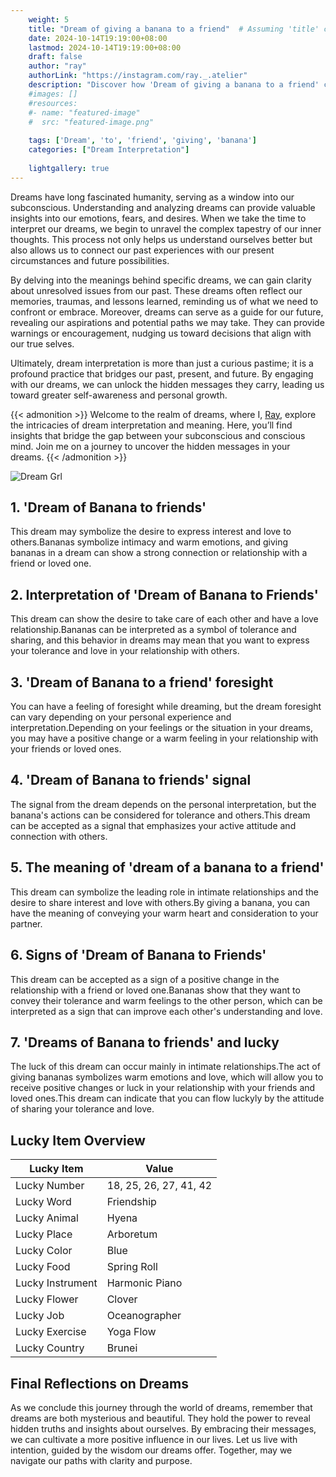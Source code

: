 ```yaml
---
    weight: 5
    title: "Dream of giving a banana to a friend"  # Assuming 'title' column exists
    date: 2024-10-14T19:19:00+08:00
    lastmod: 2024-10-14T19:19:00+08:00
    draft: false
    author: "ray"
    authorLink: "https://instagram.com/ray._.atelier"
    description: "Discover how 'Dream of giving a banana to a friend' can interpret your future and uncover its significant meanings in your life."
    #images: []
    #resources:
    #- name: "featured-image"
    #  src: "featured-image.png"
    
    tags: ['Dream', 'to', 'friend', 'giving', 'banana']
    categories: ["Dream Interpretation"]
    
    lightgallery: true
---
```

    
Dreams have long fascinated humanity, serving as a window into our subconscious. Understanding and analyzing dreams can provide valuable insights into our emotions, fears, and desires. When we take the time to interpret our dreams, we begin to unravel the complex tapestry of our inner thoughts. This process not only helps us understand ourselves better but also allows us to connect our past experiences with our present circumstances and future possibilities.

By delving into the meanings behind specific dreams, we can gain clarity about unresolved issues from our past. These dreams often reflect our memories, traumas, and lessons learned, reminding us of what we need to confront or embrace. Moreover, dreams can serve as a guide for our future, revealing our aspirations and potential paths we may take. They can provide warnings or encouragement, nudging us toward decisions that align with our true selves.

Ultimately, dream interpretation is more than just a curious pastime; it is a profound practice that bridges our past, present, and future. By engaging with our dreams, we can unlock the hidden messages they carry, leading us toward greater self-awareness and personal growth.

{{< admonition >}}
Welcome to the realm of dreams, where I, [Ray](https://instagram.com/ray._.atelier), explore the intricacies of dream interpretation and meaning. Here, you’ll find insights that bridge the gap between your subconscious and conscious mind. Join me on a journey to uncover the hidden messages in your dreams.
{{< /admonition >}}

![Dream Grl](https://cdn.pixabay.com/photo/2017/11/02/03/35/gothic-2910057_1280.jpg "Dream Grl")

## 1. 'Dream of Banana to friends'
This dream may symbolize the desire to express interest and love to others.Bananas symbolize intimacy and warm emotions, and giving bananas in a dream can show a strong connection or relationship with a friend or loved one.

## 2. Interpretation of 'Dream of Banana to Friends'
This dream can show the desire to take care of each other and have a love relationship.Bananas can be interpreted as a symbol of tolerance and sharing, and this behavior in dreams may mean that you want to express your tolerance and love in your relationship with others.

## 3. 'Dream of Banana to a friend' foresight
You can have a feeling of foresight while dreaming, but the dream foresight can vary depending on your personal experience and interpretation.Depending on your feelings or the situation in your dreams, you may have a positive change or a warm feeling in your relationship with your friends or loved ones.

## 4. 'Dream of Banana to friends' signal
The signal from the dream depends on the personal interpretation, but the banana's actions can be considered for tolerance and others.This dream can be accepted as a signal that emphasizes your active attitude and connection with others.

## 5. The meaning of 'dream of a banana to a friend'
This dream can symbolize the leading role in intimate relationships and the desire to share interest and love with others.By giving a banana, you can have the meaning of conveying your warm heart and consideration to your partner.

## 6. Signs of 'Dream of Banana to Friends'
This dream can be accepted as a sign of a positive change in the relationship with a friend or loved one.Bananas show that they want to convey their tolerance and warm feelings to the other person, which can be interpreted as a sign that can improve each other's understanding and love.

## 7. 'Dreams of Banana to friends' and lucky
The luck of this dream can occur mainly in intimate relationships.The act of giving bananas symbolizes warm emotions and love, which will allow you to receive positive changes or luck in your relationship with your friends and loved ones.This dream can indicate that you can flow luckyly by the attitude of sharing your tolerance and love.

## Lucky Item Overview
| Lucky Item          | Value              |
|---------------|--------------------|
| Lucky Number        | 18, 25, 26, 27, 41, 42  |
| Lucky Word          | Friendship |
| Lucky Animal        | Hyena |
| Lucky Place         | Arboretum     |
| Lucky Color         | Blue     |
| Lucky Food          | Spring Roll      |
| Lucky Instrument    | Harmonic Piano |
| Lucky Flower        | Clover    |
| Lucky Job           | Oceanographer       |
| Lucky Exercise      | Yoga Flow  |
| Lucky Country       | Brunei    |


##  Final Reflections on Dreams

As we conclude this journey through the world of dreams, remember that dreams are both mysterious and beautiful. They hold the power to reveal hidden truths and insights about ourselves. By embracing their messages, we can cultivate a more positive influence in our lives. Let us live with intention, guided by the wisdom our dreams offer. Together, may we navigate our paths with clarity and purpose.
